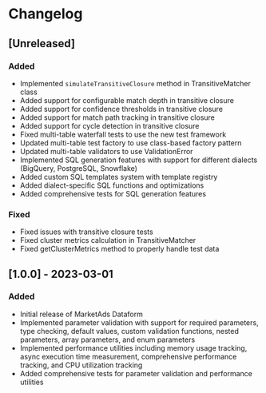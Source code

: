 # Changelog

## [Unreleased]

### Added
- Implemented `simulateTransitiveClosure` method in TransitiveMatcher class
- Added support for configurable match depth in transitive closure
- Added support for confidence thresholds in transitive closure
- Added support for match path tracking in transitive closure
- Added support for cycle detection in transitive closure
- Fixed multi-table waterfall tests to use the new test framework
- Updated multi-table test factory to use class-based factory pattern
- Updated multi-table validators to use ValidationError
- Implemented SQL generation features with support for different dialects (BigQuery, PostgreSQL, Snowflake)
- Added custom SQL templates system with template registry
- Added dialect-specific SQL functions and optimizations
- Added comprehensive tests for SQL generation features

### Fixed
- Fixed issues with transitive closure tests
- Fixed cluster metrics calculation in TransitiveMatcher
- Fixed getClusterMetrics method to properly handle test data

## [1.0.0] - 2023-03-01

### Added
- Initial release of MarketAds Dataform
- Implemented parameter validation with support for required parameters, type checking, default values, custom validation functions, nested parameters, array parameters, and enum parameters
- Implemented performance utilities including memory usage tracking, async execution time measurement, comprehensive performance tracking, and CPU utilization tracking
- Added comprehensive tests for parameter validation and performance utilities 